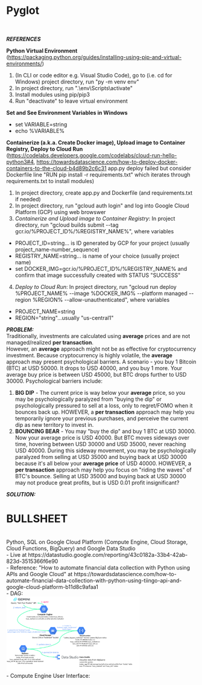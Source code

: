 <h1>Pyglot</h1><br>

***REFERENCES***

**Python Virtual Environment** (https://packaging.python.org/guides/installing-using-pip-and-virtual-environments/)<br>
  1. (In CLI or code editor e.g. Visual Studio Code), go to (i.e. cd for Windows) project directory, run "py -m venv env"
  2. In project directory, run ".\env\Scripts\activate"
  3. Install modules using pip/pip3
  4. Run "deactivate" to leave virtual environment

**Set and See Environment Variables in Windows**
- set VARIABLE=string
- echo %VARIABLE%

**Containerize (a.k.a. Create Docker image), Upload image to Container Registry, Deploy to Cloud Run** (https://codelabs.developers.google.com/codelabs/cloud-run-hello-python3#4, https://towardsdatascience.com/how-to-deploy-docker-containers-to-the-cloud-b4d89b2c6c31 app.py deploy failed but consider Dockerfile line "RUN pip install -r requirements.txt" which iterates through requirements.txt to install modules)<br>
1. In project directory, create app.py and Dockerfile (and requirements.txt if needed)
2. In project directory, run "gcloud auth login" and log into Google Cloud Platform (GCP) using web browswer
3. *Containerize and Upload image to Container Registry*: In project directory, run "gcloud builds submit --tag gcr.io/%PROJECT_ID%/%REGISTRY_NAME%", where variables
  - PROJECT_ID=string...<PROJECT-ID> is ID generated by GCP for your project (usually project_name-number_sequence)
  - REGISTRY_NAME=string...<REGISTRY NAME> is name of your choice (usually project name)
  - set DOCKER_IMG=gcr.io/%PROJECT_ID%/%REGISTRY_NAME%
and confirm that image successfully created with STATUS "SUCCESS"<br>
4. *Deploy to Cloud Run*: In project directory, run "gcloud run deploy %PROJECT_NAME% --image %DOCKER_IMG% --platform managed --region %REGION% --allow-unauthenticated", where variables
  - PROJECT_NAME=string
  - REGION="string"...usually "us-central1"

***PROBLEM:***<br>
Traditionally, investments are calculated using **average** prices and are not managed/realized **per transaction**.<br>
However, an **average** approach might not be as effective for cryptocurrency investment. Because cryptocurrency is highly volatile, the **average** approach may present psychological barriers. A scenario - you buy 1 Bitcoin (BTC) at USD 50000. It drops to USD 40000, and you buy 1 more. Your average buy price is between USD 45000, but BTC drops further to USD 30000. Psychological barriers include:
1. **BIG DIP** - The current price is way below your **average** price, so you may be psychologically paralyzed from "buying the dip" or psychologically pressured to sell at a loss, only to regret/FOMO when it bounces back up. HOWEVER, a **per transaction** approach may help you temporarily ignore your previous purchases, and perceive the current dip as new territory to invest in.
2. **BOUNCING BEAR** - You may "buy the dip" and buy 1 BTC at USD 30000. Now your average price is USD 40000. But BTC moves sideways over time, hovering between USD 30000 and USD 35000, never reaching USD 40000. During this sideway movement, you may be psychologically paralyzed from selling at USD 35000 and buying back at USD 30000 because it's all below your **average price** of USD 40000. HOWEVER, a **per transaction** approach may help you focus on "riding the waves" of BTC's bounce. Selling at USD 35000 and buying back at USD 30000 may not produce great profits, but is USD 0.01 profit insignificant?

***SOLUTION:***

<h1>BULLSHEET</h1><br/>
Python, SQL on Google Cloud Platform (Compute Engine, Cloud Storage, Cloud Functions, BigQuery) and Google Data Studio<br>
- Live at https://datastudio.google.com/reporting/43c0182a-33b4-42ab-823d-3515366f6e90<br>
- Reference: "How to automate financial data collection with Python using APIs and Google Cloud" at https://towardsdatascience.com/how-to-automate-financial-data-collection-with-python-using-tiingo-api-and-google-cloud-platform-b11d8c9afaa1<br>
- DAG: <br>
<img src="https://github.com/artc95/Bullsheet/blob/master/Bullsheet_DAG.PNG?raw=true" width="70%" height="70%"><br>
- Compute Engine User Interface: <br>
  
